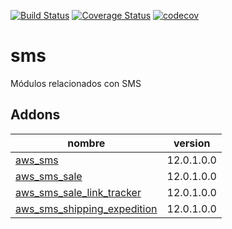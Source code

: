[![Build Status](https://travis-ci.org/OdooNodrizaTech/sms.svg?branch=12.0)](https://travis-ci.org/OdooNodrizaTech/sms)
[![Coverage Status](https://coveralls.io/repos/github/OdooNodrizaTech/sms/badge.svg?branch=12.0)](https://coveralls.io/github/OdooNodrizaTech/sms?branch=12.0)
[![codecov](https://codecov.io/gh/OdooNodrizaTech/sms/branch/12.0/graph/badge.svg)](https://codecov.io/gh/OdooNodrizaTech/sms)

sms
=========
Módulos relacionados con SMS


Addons
----------------
nombre | version
--- | ---
[aws_sms](aws_sms/) | 12.0.1.0.0
[aws_sms_sale](aws_sms_sale/) | 12.0.1.0.0
[aws_sms_sale_link_tracker](aws_sms_sale_link_tracker/) | 12.0.1.0.0
[aws_sms_shipping_expedition](aws_sms_shipping_expedition/) | 12.0.1.0.0
